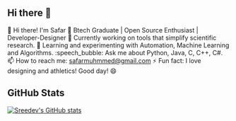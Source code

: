 ## Hi there 👋
:wave: Hi there! I'm Safar :rocket:
Btech Graduate | Open Source Enthusiast | Developer-Designer
:telescope: Currently working on tools that simplify scientific research.
:seedling: Learning and experimenting with Automation, Machine Learning and Algorithms.
:speech_bubble: Ask me about Python, Java, C, C++, C#.
:mailbox: How to reach me: safarmuhmmed@gmail.com
:zap: Fun fact: I love designing and athletics!
Good day! :smile:
## GitHub Stats
[![Sreedev's GitHub stats](https://github-readme-stats.vercel.app/api?username=safar-byte&show_icons=true&theme=radical)](https://github.com/anuraghazra/github-readme-stats)

